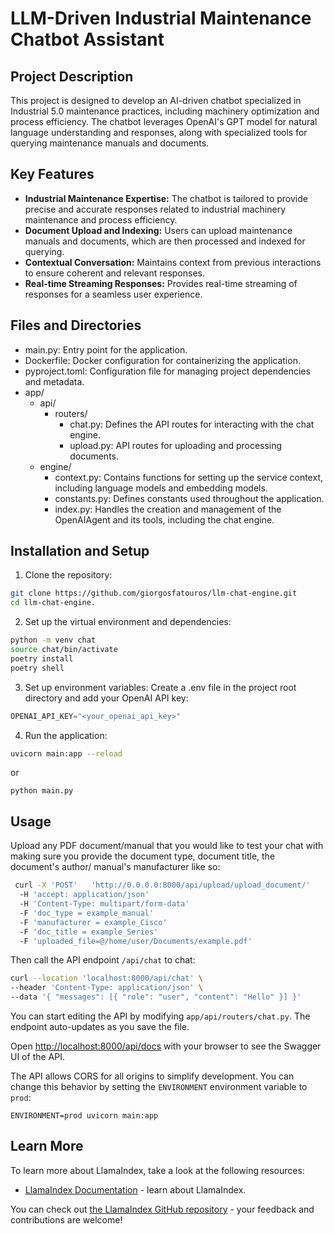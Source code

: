 # LLM-Driven Industrial Maintenance Chatbot Assistant 
## Project Description
This project is designed to develop an AI-driven chatbot specialized in Industrial 5.0 maintenance practices, including
machinery optimization and process efficiency. The chatbot leverages OpenAI's GPT model for natural 
language understanding and responses, along with specialized tools for querying maintenance manuals and 
documents.

## Key Features
 - **Industrial Maintenance Expertise:** The chatbot is tailored to provide precise and accurate responses related to industrial machinery maintenance and process efficiency.
 - **Document Upload and Indexing:** Users can upload maintenance manuals and documents, which are then processed and indexed for querying.
 - **Contextual Conversation:** Maintains context from previous interactions to ensure coherent and relevant responses.
 - **Real-time Streaming Responses:** Provides real-time streaming of responses for a seamless user experience.

## Files and Directories
 - main.py: Entry point for the application.
 - Dockerfile: Docker configuration for containerizing the application.
 - pyproject.toml: Configuration file for managing project dependencies and metadata.
 - app/
   - api/
     - routers/
       - chat.py: Defines the API routes for interacting with the chat engine.
       - upload.py: API routes for uploading and processing documents.
   - engine/
     - context.py: Contains functions for setting up the service context, including language models and embedding models.
     - constants.py: Defines constants used throughout the application.
     - index.py: Handles the creation and management of the OpenAIAgent and its tools, including the chat engine.

## Installation and Setup

1. Clone the repository:
```bash
git clone https://github.com/giorgosfatouros/llm-chat-engine.git
cd llm-chat-engine.
```

2. Set up the virtual environment and dependencies:

```bash
python -m venv chat
source chat/bin/activate
poetry install
poetry shell
```
3. Set up environment variables:
Create a .env file in the project root directory and add your OpenAI API key:
```python
OPENAI_API_KEY="<your_openai_api_key>"
```

4. Run the application:

```bash
uvicorn main:app --reload
```
or 

```
python main.py
```

## Usage

Upload any PDF document/manual that you would like to test your chat with
making sure you provide the document type, document title, the document's author/ manual's manufacturer like so:

```bash
 curl -X 'POST'   'http://0.0.0.0:8000/api/upload/upload_document/' 
  -H 'accept: application/json'
  -H 'Content-Type: multipart/form-data'  
  -F 'doc_type = example_manual'  
  -F 'manufacturer = example_Cisco'  
  -F 'doc_title = example_Series'
  -F 'uploaded_file=@/home/user/Documents/example.pdf'

```

Then call the API endpoint `/api/chat` to chat:

```bash
curl --location 'localhost:8000/api/chat' \
--header 'Content-Type: application/json' \
--data '{ "messages": [{ "role": "user", "content": "Hello" }] }'
```



You can start editing the API by modifying `app/api/routers/chat.py`. The endpoint auto-updates as you save the file.

Open [http://localhost:8000/api/docs](http://localhost:8000/docs) with your browser to see the Swagger UI of the API.

The API allows CORS for all origins to simplify development. You can change this behavior by setting the `ENVIRONMENT` environment variable to `prod`:

```
ENVIRONMENT=prod uvicorn main:app
```

## Learn More

To learn more about LlamaIndex, take a look at the following resources:

- [LlamaIndex Documentation](https://docs.llamaindex.ai) - learn about LlamaIndex.

You can check out [the LlamaIndex GitHub repository](https://github.com/run-llama/llama_index) - your feedback and contributions are welcome!
